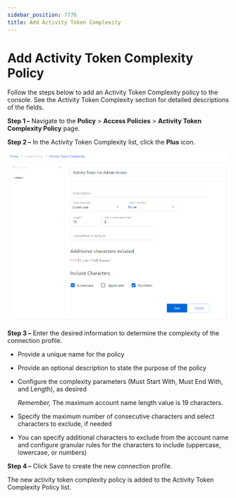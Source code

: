 ```yaml
---
sidebar_position: 7776
title: Add Activity Token Complexity
---
```


# Add Activity Token Complexity Policy

Follow the steps below to add an Activity Token Complexity policy to the console. See the Activity Token Complexity section for detailed descriptions of the fields.

**Step 1 –** Navigate to the **Policy** > **Access Policies** > **Activity Token Complexity Policy** page.

**Step 2 –** In the Activity Token Complexity list, click the **Plus** icon.

![Add Activity Token](../../../../../../../../static/images/PrivilegeSecure_4.2/Content/Resources/Images/PrivilegeSecure/AccessManagement/Admin/Policy/ActivityTokenComplexity/Add.png "Add Activity Token")

**Step 3 –** Enter the desired information to determine the complexity of the connection profile.

* Provide a unique name for the policy
* Provide an optional description to state the purpose of the policy
* Configure the complexity parameters (Must Start With, Must End With, and Length), as desired

  *Remember,* The maximum account name length value is 19 characters.
* Specify the maximum number of consecutive characters and select characters to exclude, if needed
* You can specify additional characters to exclude from the account name and configure granular rules for the characters to include (uppercase, lowercase, or numbers)

**Step 4 –** Click Save to create the new connection profile.

The new activity token complexity policy is added to the Activity Token Complexity Policy list.